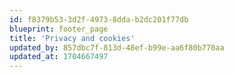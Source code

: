 ```yaml
---
id: f8379b53-3d2f-4973-8dda-b2dc201f77db
blueprint: footer_page
title: 'Privacy and cookies'
updated_by: 857dbc7f-813d-48ef-b99e-aa6f80b770aa
updated_at: 1704667497
---
```

